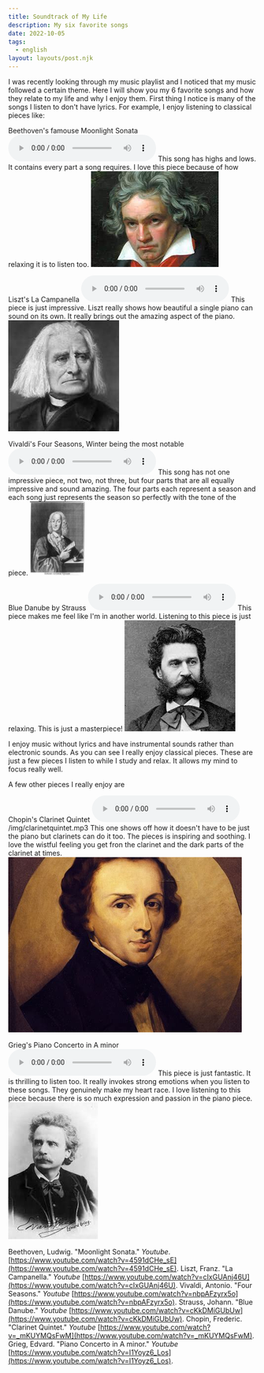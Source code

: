 ```yaml
---
title: Soundtrack of My Life
description: My six favorite songs
date: 2022-10-05
tags:
  - english
layout: layouts/post.njk
---
```


I was recently looking through my music playlist and I noticed that my music followed a certain theme. Here I will show you my 6 favorite songs and how they relate to my life and why I enjoy them. First thing I notice is many of the songs I listen to don't have lyrics. For example, I enjoy listening to classical pieces like: 

Beethoven's famouse Moonlight Sonata
<audio src="/img/moonlightsonata.mp3" controls="" preload=""></audio>
This song has highs and lows. It contains every part a song requires. I love this piece because of how relaxing it is to listen too.
![](/img/beethoven.jpg)

Liszt's La Campanella
<audio src="/img/lacampanella.mp3" controls="" preload=""></audio>
This piece is just impressive. Liszt really shows how beautiful a single piano can sound on its own. It really brings out the amazing aspect of the piano.
![](/img/liszt.jpg)

Vivaldi's Four Seasons, Winter being the most notable
<audio src="/img/fourseason.mp3" controls="" preload=""></audio>
This song has not one impressive piece, not two, not three, but four parts that are all equally impressive and sound amazing. The four parts each represent a season and each song just represents the season so perfectly with the tone of the piece.
![](/img/vivaldi.jpg)

Blue Danube by Strauss
<audio src="/img/bluedanube.mp3" controls="" preload=""></audio>
This piece makes me feel like I'm in another world. Listening to this piece is just relaxing. This is just a masterpiece!
![](/img/strauss.jpg)

I enjoy music without lyrics and have instrumental sounds rather than electronic sounds. As you can see I really enjoy classical pieces. These are just a few pieces I listen to while I study and relax. It allows my mind to focus really well. 

A few other pieces I really enjoy are

Chopin's Clarinet Quintet
<audio src="/img/clarinetquintet.mp3" controls="" preload=""></audio>
/img/clarinetquintet.mp3
This one shows off how it doesn't have to be just the piano but clarinets can do it too. The pieces is inspiring and soothing. I love the wistful feeling you get fron the clarinet and the dark parts of the clarinet at times.
![](/img/chopin.jpg)

Grieg's Piano Concerto in A minor
<audio src="/img/pianoconcerto.mp3" controls="" preload=""></audio>
This piece is just fantastic. It is thrilling to listen too. It really invokes strong emotions when you listen to these songs. They genuinely make my heart race. I love listening to this piece because there is so much expression and passion in the piano piece.
![](/img/grieg.jpg)

Beethoven, Ludwig. "Moonlight Sonata." *Youtube*. [https://www.youtube.com/watch?v=4591dCHe_sE](https://www.youtube.com/watch?v=4591dCHe_sE).
Liszt, Franz. "La Campanella." *Youtube* [https://www.youtube.com/watch?v=cIxGUAnj46U](https://www.youtube.com/watch?v=cIxGUAnj46U).
Vivaldi, Antonio. "Four Seasons." *Youtube* [https://www.youtube.com/watch?v=nbpAFzyrx5o](https://www.youtube.com/watch?v=nbpAFzyrx5o).
Strauss, Johann. "Blue Danube." *Youtube* [https://www.youtube.com/watch?v=cKkDMiGUbUw](https://www.youtube.com/watch?v=cKkDMiGUbUw).
Chopin, Frederic. "Clarinet Quintet." *Youtube* [https://www.youtube.com/watch?v=_mKUYMQsFwM](https://www.youtube.com/watch?v=_mKUYMQsFwM).
Grieg, Edvard. "Piano Concerto in A minor." *Youtube* [https://www.youtube.com/watch?v=I1Yoyz6_Los](https://www.youtube.com/watch?v=I1Yoyz6_Los).

